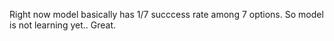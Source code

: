 Right now model basically has 1/7 succcess rate among 7 options. 
So model is not learning yet.. Great.
